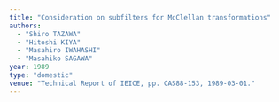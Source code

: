 ```yaml
---
title: "Consideration on subfilters for McClellan transformations"
authors:
  - "Shiro TAZAWA"
  - "Hitoshi KIYA"
  - "Masahiro IWAHASHI"
  - "Masahiko SAGAWA"
year: 1989
type: "domestic"
venue: "Technical Report of IEICE, pp. CAS88-153, 1989-03-01."
---
```

